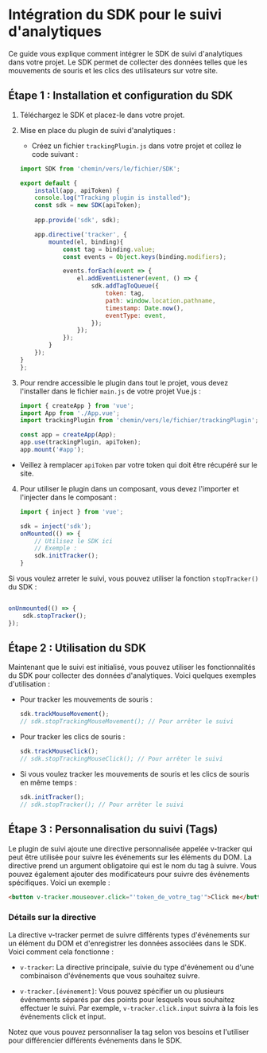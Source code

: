 # Intégration du SDK pour le suivi d'analytiques

Ce guide vous explique comment intégrer le SDK de suivi d'analytiques dans votre projet. Le SDK permet de collecter des données telles que les mouvements de souris et les clics des utilisateurs sur votre site.

## Étape 1 : Installation et configuration du SDK

1. Téléchargez le SDK et placez-le dans votre projet.

2. Mise en place du plugin de suivi d'analytiques :
    - Créez un fichier `trackingPlugin.js` dans votre projet et collez le code suivant :

    ```javascript
    import SDK from 'chemin/vers/le/fichier/SDK';

    export default {
        install(app, apiToken) {
        console.log("Tracking plugin is installed");
        const sdk = new SDK(apiToken);
        
        app.provide('sdk', sdk);

        app.directive('tracker', {
            mounted(el, binding){
                const tag = binding.value;
                const events = Object.keys(binding.modifiers);

                events.forEach(event => {
                    el.addEventListener(event, () => {
                        sdk.addTagToQueue({
                            token: tag,
                            path: window.location.pathname,
                            timestamp: Date.now(),
                            eventType: event,
                        });
                    });
                });
            }
        });
    }
    };
    ```

3. Pour rendre accessible le plugin dans tout le projet, vous devez l'installer dans le fichier `main.js` de votre projet Vue.js :

    ```javascript
    import { createApp } from 'vue';
    import App from './App.vue';
    import trackingPlugin from 'chemin/vers/le/fichier/trackingPlugin';

    const app = createApp(App);
    app.use(trackingPlugin, apiToken);
    app.mount('#app');
    ```

- Veillez à remplacer `apiToken` par votre token qui doit être récupéré sur le site.

4. Pour utiliser le plugin dans un composant, vous devez l'importer et l'injecter dans le composant :

    ```javascript
    import { inject } from 'vue';

    sdk = inject('sdk');
    onMounted(() => {
        // Utilisez le SDK ici
        // Exemple : 
        sdk.initTracker();
    }
    ```

Si vous voulez arreter le suivi, vous pouvez utiliser la fonction `stopTracker()` du SDK :
```javascript

onUnmounted(() => {
    sdk.stopTracker();
});

```


## Étape 2 : Utilisation du SDK

Maintenant que le suivi est initialisé, vous pouvez utiliser les fonctionnalités du SDK pour collecter des données d'analytiques. Voici quelques exemples d'utilisation :

- Pour tracker les mouvements de souris :
    
    ```javascript
    sdk.trackMouseMovement();
    // sdk.stopTrackingMouseMovement(); // Pour arrêter le suivi
    ```

- Pour tracker les clics de souris :
    
    ```javascript
    sdk.trackMouseClick();
    // sdk.stopTrackingMouseClick(); // Pour arrêter le suivi
    ```

- Si vous voulez tracker les mouvements de souris et les clics de souris en même temps :
    
    ```javascript
    sdk.initTracker();
    // sdk.stopTracker(); // Pour arrêter le suivi
    ```

## Étape 3 : Personnalisation du suivi (Tags)

Le plugin de suivi ajoute une directive personnalisée appelée v-tracker qui peut être utilisée pour suivre les événements sur les éléments du DOM. La directive prend un argument obligatoire qui est le nom du tag à suivre. Vous pouvez également ajouter des modificateurs pour suivre des événements spécifiques. Voici un exemple :

```html
<button v-tracker.mouseover.click="'token_de_votre_tag'">Click me</button>
```
### Détails sur la directive
La directive v-tracker permet de suivre différents types d'événements sur un élément du DOM et d'enregistrer les données associées dans le SDK. Voici comment cela fonctionne :

- `v-tracker`: La directive principale, suivie du type d'événement ou d'une combinaison d'événements que vous souhaitez suivre.

- `v-tracker.[événement]`: Vous pouvez spécifier un ou plusieurs événements séparés par des points pour lesquels vous souhaitez effectuer le suivi. Par exemple, `v-tracker.click.input` suivra à la fois les événements click et input.


Notez que vous pouvez personnaliser la tag selon vos besoins et l'utiliser pour différencier différents événements dans le SDK.

